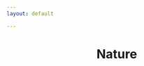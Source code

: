 ```yaml
---
layout: default

---
```

<div class="container">
    <h1 align="center"> Nature </h1>
    <div class="row row-m-t"></div>
    <div class="gallery">
